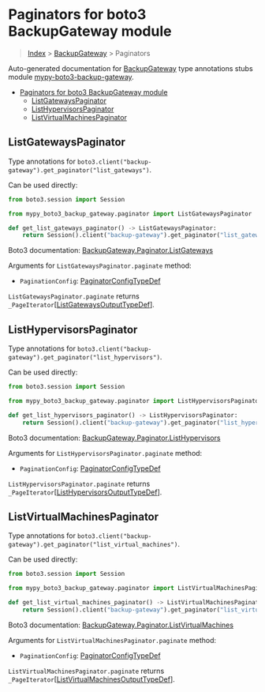 <a id="paginators-for-boto3-backupgateway-module"></a>

# Paginators for boto3 BackupGateway module

> [Index](..) > [BackupGateway](.) > Paginators

Auto-generated documentation for
[BackupGateway](https://boto3.amazonaws.com/v1/documentation/api/latest/reference/services/backup-gateway.html#BackupGateway)
type annotations stubs module
[mypy-boto3-backup-gateway](https://pypi.org/project/mypy-boto3-backup-gateway/).

- [Paginators for boto3 BackupGateway module](#paginators-for-boto3-backupgateway-module)
  - [ListGatewaysPaginator](#listgatewayspaginator)
  - [ListHypervisorsPaginator](#listhypervisorspaginator)
  - [ListVirtualMachinesPaginator](#listvirtualmachinespaginator)

<a id="listgatewayspaginator"></a>

## ListGatewaysPaginator

Type annotations for
`boto3.client("backup-gateway").get_paginator("list_gateways")`.

Can be used directly:

```python
from boto3.session import Session

from mypy_boto3_backup_gateway.paginator import ListGatewaysPaginator

def get_list_gateways_paginator() -> ListGatewaysPaginator:
    return Session().client("backup-gateway").get_paginator("list_gateways")
```

Boto3 documentation:
[BackupGateway.Paginator.ListGateways](https://boto3.amazonaws.com/v1/documentation/api/latest/reference/services/backup-gateway.html#BackupGateway.Paginator.ListGateways)

Arguments for `ListGatewaysPaginator.paginate` method:

- `PaginationConfig`:
  [PaginatorConfigTypeDef](./type_defs.md#paginatorconfigtypedef)

`ListGatewaysPaginator.paginate` returns
`_PageIterator`\[[ListGatewaysOutputTypeDef](./type_defs.md#listgatewaysoutputtypedef)\].

<a id="listhypervisorspaginator"></a>

## ListHypervisorsPaginator

Type annotations for
`boto3.client("backup-gateway").get_paginator("list_hypervisors")`.

Can be used directly:

```python
from boto3.session import Session

from mypy_boto3_backup_gateway.paginator import ListHypervisorsPaginator

def get_list_hypervisors_paginator() -> ListHypervisorsPaginator:
    return Session().client("backup-gateway").get_paginator("list_hypervisors")
```

Boto3 documentation:
[BackupGateway.Paginator.ListHypervisors](https://boto3.amazonaws.com/v1/documentation/api/latest/reference/services/backup-gateway.html#BackupGateway.Paginator.ListHypervisors)

Arguments for `ListHypervisorsPaginator.paginate` method:

- `PaginationConfig`:
  [PaginatorConfigTypeDef](./type_defs.md#paginatorconfigtypedef)

`ListHypervisorsPaginator.paginate` returns
`_PageIterator`\[[ListHypervisorsOutputTypeDef](./type_defs.md#listhypervisorsoutputtypedef)\].

<a id="listvirtualmachinespaginator"></a>

## ListVirtualMachinesPaginator

Type annotations for
`boto3.client("backup-gateway").get_paginator("list_virtual_machines")`.

Can be used directly:

```python
from boto3.session import Session

from mypy_boto3_backup_gateway.paginator import ListVirtualMachinesPaginator

def get_list_virtual_machines_paginator() -> ListVirtualMachinesPaginator:
    return Session().client("backup-gateway").get_paginator("list_virtual_machines")
```

Boto3 documentation:
[BackupGateway.Paginator.ListVirtualMachines](https://boto3.amazonaws.com/v1/documentation/api/latest/reference/services/backup-gateway.html#BackupGateway.Paginator.ListVirtualMachines)

Arguments for `ListVirtualMachinesPaginator.paginate` method:

- `PaginationConfig`:
  [PaginatorConfigTypeDef](./type_defs.md#paginatorconfigtypedef)

`ListVirtualMachinesPaginator.paginate` returns
`_PageIterator`\[[ListVirtualMachinesOutputTypeDef](./type_defs.md#listvirtualmachinesoutputtypedef)\].
